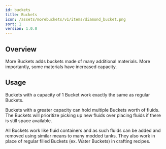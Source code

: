 ```yaml
---
id: buckets
title: Buckets
icon: /assets/morebuckets/v1/items/diamond_bucket.png
sort: 1
version: 1.0.0
---
```


## Overview

More Buckets adds buckets made of many additional materials. More importantly, some materials have increased capacity.

## Usage

Buckets with a capacity of 1 Bucket work exactly the same as regular Buckets.

Buckets with a greater capacity can hold multiple Buckets worth of fluids. The Buckets will prioritize picking up new fluids over placing fluids if there is still space available.

All Buckets work like fluid containers and as such fluids can be added and removed using similar means to many modded tanks. They also work in place of regular filled Buckets (ex. Water Buckets) in crafting recipes.
